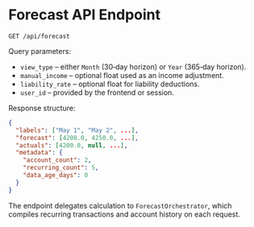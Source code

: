
# Forecast API Endpoint

`GET /api/forecast`

Query parameters:

- `view_type` – either `Month` (30‑day horizon) or `Year` (365‑day horizon).
- `manual_income` – optional float used as an income adjustment.
- `liability_rate` – optional float for liability deductions.
- `user_id` – provided by the frontend or session.

Response structure:

```json
{
  "labels": ["May 1", "May 2", ...],
  "forecast": [4200.0, 4250.0, ...],
  "actuals": [4200.0, null, ...],
  "metadata": {
    "account_count": 2,
    "recurring_count": 5,
    "data_age_days": 0
  }
}
```

The endpoint delegates calculation to `ForecastOrchestrator`, which compiles
recurring transactions and account history on each request.
